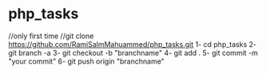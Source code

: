 # php_tasks
//only first time
     //git clone https://github.com/RamiSalmMahuammed/php_tasks.git
 1- cd php_tasks
 2- git branch -a
 3- git checkout -b "branchname"
 4- git add .
 5- git commit -m "your commit"
 6- git push origin "branchname"
